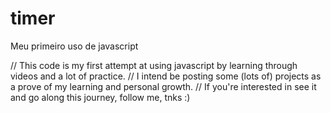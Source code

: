 # timer
Meu primeiro uso de javascript

// This code is my first attempt at using javascript by learning through videos and a lot of practice. 
// I intend be posting some (lots of) projects as a prove of my learning and personal growth. 
// If you're interested in see it and go along this journey, follow me, tnks :) 
